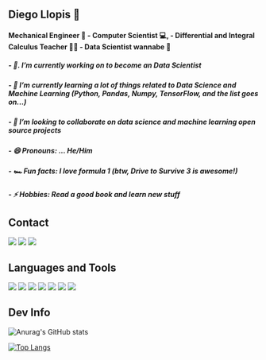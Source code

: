## Diego Llopis :man:

#### Mechanical Engineer 🚙  - Computer Scientist 💻, - Differential and Integral Calculus Teacher :man_teacher: - Data Scientist wannabe 🚀

##### - 🔭. I’m currently working on to become an Data Scientist
##### - 🌱  I’m currently learning a lot of things related to Data Science and Machine Learning (Python, Pandas, Numpy, TensorFlow, and the list goes on...)
##### - 👯  I’m looking to collaborate on data science and machine learning open source projects
##### - 😄  Pronouns: ... He/Him
##### - :racing_car:    Fun facts: I love formula 1 (btw, Drive to Survive 3 is awesome!)
##### - ⚡ Hobbies: Read a good book and learn new stuff

## Contact

<a href="https://www.linkedin.com/in/diego-llopis36"><img src="https://img.shields.io/badge/LinkedIn-0077B5?style=for-the-badge&logo=linkedin&logoColor=white"></a>
<a href="https://twitter.com/DiegoLlopis2"><img src="https://img.shields.io/badge/Twitter-1DA1F2?style=for-the-badge&logo=twitter&logoColor=white"></a>
<a href="https://www.instagram.com/llopis.diego/"><img src="https://img.shields.io/badge/Instagram-E4405F?style=for-the-badge&logo=instagram&logoColor=white"></a>

## Languages and Tools

<a href="http://www.python.org"><img src="https://img.shields.io/badge/Python-3776AB?style=for-the-badge&logo=python&logoColor=white"></a>
<a href="http://www.sqlite.org"><img src="https://img.shields.io/badge/SQLite-07405E?style=for-the-badge&logo=sqlite&logoColor=white"></a>
<a><img src="https://img.shields.io/badge/Visual_Studio_Code-0078D4?style=for-the-badge&logo=visual%20studio%20code&logoColor=white"></a>
<a><img src="https://img.shields.io/badge/Git-F05032?style=for-the-badge&logo=git&logoColor=white"></a>
<a><img src="https://img.shields.io/badge/HTML5-E34F26?style=for-the-badge&logo=html5&logoColor=white"></a>
<a><img src="https://img.shields.io/badge/CSS-239120?&style=for-the-badge&logo=css3&logoColor=white"></a>
<a><img src="https://img.shields.io/badge/JavaScript-323330?style=for-the-badge&logo=javascript&logoColor=F7DF1E"></a>

## Dev Info

![Anurag's GitHub stats](https://github-readme-stats.vercel.app/api?username=diegollopis&show_icons=true&theme=dracula)

[![Top Langs](https://github-readme-stats.vercel.app/api/top-langs/?username=diegollopis&layout=compact)](https://github.com/diegollopis/github-readme-stats)</a>



